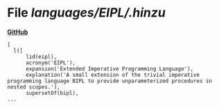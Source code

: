 # File _languages/EIPL/.hinzu_
**[GitHub](https://github.com/softlang/yas/blob/master/languages/EIPL/.hinzu)**
```
[
  l([
      lid(eipl),
      acronym('EIPL'),
      expansion('Extended Imperative Programming Language'),
      explanation('A small extension of the trivial imperative programming language BIPL to provide unparameterized procedures in nested scopes.'),
      supersetOf(bipl),
...
```
